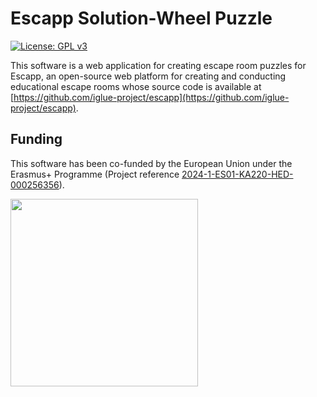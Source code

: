 # Escapp Solution-Wheel Puzzle

[![License: GPL v3](https://img.shields.io/badge/License-GPLv3-blue.svg)](https://www.gnu.org/licenses/gpl-3.0)

This software is a web application for creating escape room puzzles for Escapp, an open-source web platform for creating and conducting educational escape rooms whose source code is available at [https://github.com/iglue-project/escapp](https://github.com/iglue-project/escapp).

## Funding

This software has been co-funded by the European Union under the Erasmus+ Programme (Project reference <a href="https://iglue.dit.upm.es" target="_blank">2024-1-ES01-KA220-HED-000256356</a>).

<img src="https://github.com/user-attachments/assets/9760cf7f-a06b-4509-8281-4174c235fc43" width="300">

